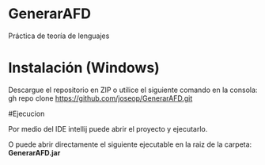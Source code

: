 # GenerarAFD
Práctica de teoría de lenguajes
# Instalación (Windows)
Descargue el repositorio en ZIP o utilice el siguiente comando en la consola:
       gh repo clone https://github.com/joseop/GenerarAFD.git
       
#Ejecucion

Por medio del IDE intellij puede abrir el proyecto y ejecutarlo.

O puede abrir directamente el siguiente ejecutable en la raiz de la carpeta:
              **GenerarAFD.jar**
